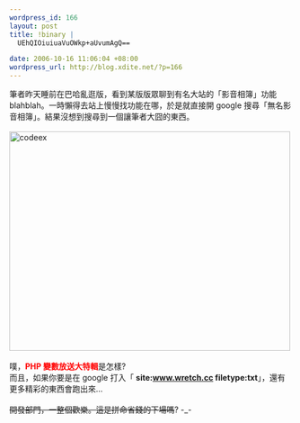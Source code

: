 ```yaml
--- 
wordpress_id: 166
layout: post
title: !binary |
  UEhQIOiuiuaVuOWkp+aUvumAgQ==

date: 2006-10-16 11:06:04 +08:00
wordpress_url: http://blog.xdite.net/?p=166
---
```

筆者昨天睡前在巴哈亂逛版，看到某版版眾聊到有名大站的「影音相簿」功能 blahblah。一時懶得去站上慢慢找功能在哪，於是就直接開 google 搜尋「無名影音相簿」。結果沒想到搜尋到一個讓筆者大囧的東西。<br /><br /><a title="Photo Sharing" href="http://www.flickr.com/photos/14765209@N00/270446858/"><img width="500" height="390" alt="codeex" src="http://static.flickr.com/103/270446858_86f5599126.jpg" /></a><br /><br />噗，<font color="#ff0000"><strong>PHP 變數放送大特輯</strong></font>是怎樣?<br />而且，如果你要是在 google 打入「 <strong>site:www.wretch.cc filetype:txt</strong>」，還有更多精彩的東西會跑出來...<br /><br /><strike>開發部門，一整個歡樂。這是拼命省錢的下場嗎</strike>? -_-
